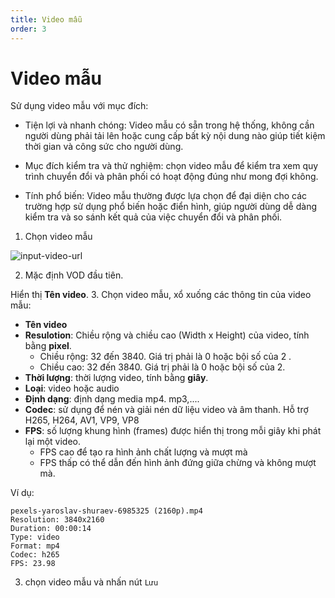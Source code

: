 ```yaml
---
title: Video mẫu
order: 3
---
```


# Video mẫu

Sử dụng video mẫu với mục đích:

- Tiện lợi và nhanh chóng: Video mẫu có sẵn trong hệ thống, không cần người dùng phải tải lên hoặc cung cấp bất kỳ nội dung nào giúp tiết kiệm thời gian và công sức cho người dùng.

- Mục đích kiểm tra và thử nghiệm: chọn video mẫu để kiểm tra xem quy trình chuyển đổi và phân phối có hoạt động đúng như mong đợi không.

- Tính phổ biến: Video mẫu thường được lựa chọn để đại diện cho các trường hợp sử dụng phổ biến hoặc điển hình, giúp người dùng dễ dàng kiểm tra và so sánh kết quả của việc chuyển đổi và phân phối.

1. Chọn video mẫu

![input-video-url](/images/media-vod/job-management/input-video-url.png)

2. Mặc định VOD đầu tiên.

Hiển thị **Tên video**.
3. Chọn video mẫu, xổ xuống các thông tin của video mẫu:

- **Tên video**
- **Resulotion**: Chiều rộng và chiều cao (Width x Height) của video, tính bằng **pixel**.
  - Chiều rộng: 32 đến 3840. Giá trị phải là 0 hoặc bội số của 2 .
  - Chiều cao: 32 đến 3840. Giá trị phải là 0 hoặc bội số của 2.
- **Thời lượng**: thời lượng video, tính bằng **giây**.
- **Loại**: video hoặc audio
- **Định dạng**: định dạng media mp4. mp3,....
- **Codec**: sử dụng để nén và giải nén dữ liệu video và âm thanh. Hỗ trợ H265, H264, AV1, VP9, VP8
- **FPS**: số lượng khung hình (frames) được hiển thị trong mỗi giây khi phát lại một video.
  - FPS cao để tạo ra hình ảnh chất lượng và mượt mà
  - FPS thấp có thể dẫn đến hình ảnh đứng giữa chừng và không mượt mà.

Ví dụ:

```
pexels-yaroslav-shuraev-6985325 (2160p).mp4
Resolution: 3840x2160
Duration: 00:00:14
Type: video
Format: mp4
Codec: h265
FPS: 23.98
```

3. chọn video mẫu và nhấn nút `Lưu`
